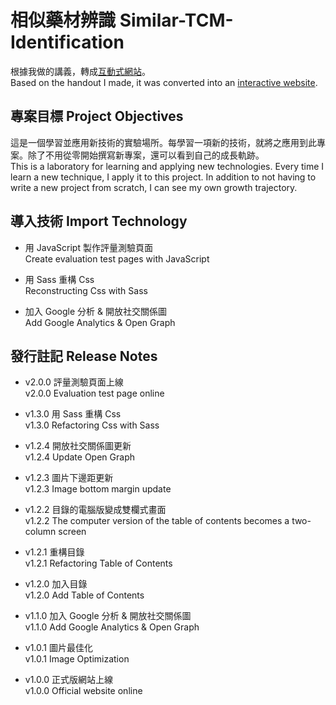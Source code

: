 # 相似藥材辨識 Similar-TCM-Identification

根據我做的講義，轉成[互動式網站](https://similartcm.tadralling.com/)。  
Based on the handout I made, it was converted into an [interactive website](https://similartcm.tadralling.com/).

## 專案目標 Project Objectives

這是一個學習並應用新技術的實驗場所。每學習一項新的技術，就將之應用到此專案。除了不用從零開始撰寫新專案，還可以看到自己的成長軌跡。  
This is a laboratory for learning and applying new technologies. Every time I learn a new technique, I apply it to this project. In addition to not having to write a new project from scratch, I can see my own growth trajectory.

## 導入技術 Import Technology

- 用 JavaScript 製作評量測驗頁面  
  Create evaluation test pages with JavaScript

- 用 Sass 重構 Css  
  Reconstructing Css with Sass

- 加入 Google 分析 & 開放社交關係圖  
  Add Google Analytics & Open Graph

## 發行註記 Release Notes

- v2.0.0 評量測驗頁面上線  
  v2.0.0 Evaluation test page online

- v1.3.0 用 Sass 重構 Css  
  v1.3.0 Refactoring Css with Sass

- v1.2.4 開放社交關係圖更新  
  v1.2.4 Update Open Graph

- v1.2.3 圖片下邊距更新  
  v1.2.3 Image bottom margin update

- v1.2.2 目錄的電腦版變成雙欄式畫面  
  v1.2.2 The computer version of the table of contents becomes a two-column screen

- v1.2.1 重構目錄  
  v1.2.1 Refactoring Table of Contents

- v1.2.0 加入目錄  
  v1.2.0 Add Table of Contents

- v1.1.0 加入 Google 分析 & 開放社交關係圖  
  v1.1.0 Add Google Analytics & Open Graph

- v1.0.1 圖片最佳化  
  v1.0.1 Image Optimization

- v1.0.0 正式版網站上線  
  v1.0.0 Official website online
